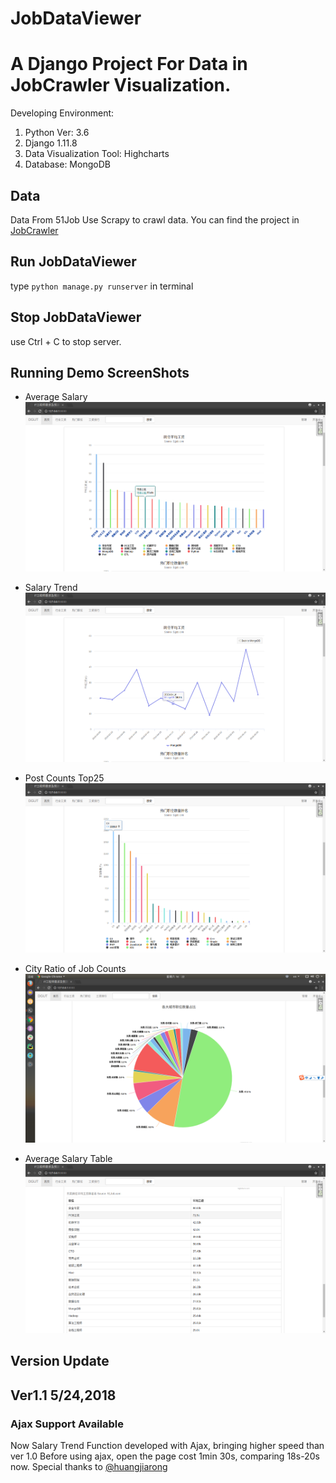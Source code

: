 # JobDataViewer

# A Django Project For Data in JobCrawler Visualization.
Developing Environment:
1. Python Ver: 3.6
2. Django 1.11.8
3. Data Visualization Tool: Highcharts
4. Database: MongoDB

## Data
Data From 51Job
Use Scrapy to crawl data.
You can find the project in [JobCrawler](https://github.com/FesonX/JobCrawler)

## Run JobDataViewer
type `python manage.py runserver` in terminal

## Stop JobDataViewer
use Ctrl + C to stop server.

## Running Demo ScreenShots
* Average Salary
![01](/TestImages/01.png)

* Salary Trend
![02](/TestImages/02.png)

* Post Counts Top25
![03](/TestImages/03.png)

* City Ratio of Job Counts
![04](/TestImages/04.png)

* Average Salary Table
![05](/TestImages/05.png)

## Version Update

## Ver1.1 5/24,2018
### Ajax Support Available
Now Salary Trend Function developed with Ajax, bringing higher speed than ver 1.0
Before using ajax, open the page cost 1min 30s, comparing 18s-20s now.
Special thanks to [@huangjiarong](https://github.com/huangjiarong)